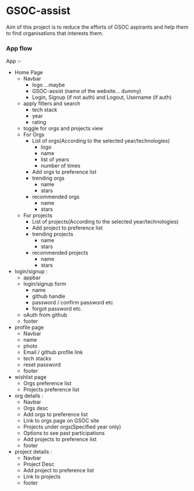 # GSOC-assist

Aim of this project is to reduce the efforts of GSOC aspirants and help them to find organisations that interests them. 

### App flow

App :-
  - Home Page
    - Navbar
      - logo ...maybe
      - GSOC-assist (name of the website... dummy)
      - Login, Signup (if not auth) and Logout, Username (if auth)
    - apply filters and search
      - tech stack
      - year
      - rating
    - toggle for orgs and projects view
    - For Orgs
      - List of orgs(According to the selected year/technologies)
        - logo
        - name
        - list of years
        - number of times
      - Add orgs to preference list
      - trending orgs
        - name
        - stars
      - recommended orgs
        - name
        - stars
    - For projects
      - List of projects(According to the selected year/technologies)
      - Add project to preference list
      - trending projects
        - name
        - stars
      - recommended projects
        - name
        - stars
  - login/signup :
    - appbar
    - login/signup form 
        - name
        - github handle
        - password / confirm password etc
        - forgot password etc.
    - oAuth from github
    - footer
- profile page 
    - Navbar
    - name
    - photo
    - Email /  github profile link
    - tech stacks
    - reset password
    - footer
 - wishlist page 
   - Orgs preference list
   - Projects preference list
- org details :
    - Navbar
    - Orgs desc
    - Add orgs to preference list
    - Link to orgs page on GSOC site
    - Projects under orgs(Specified year only)
    - Options to see past participations
    - Add projects to preference list
    - footer
- project details :
    - Navbar
    - Project Desc
    - Add project to preference list
    - Link to projects
    - footer

